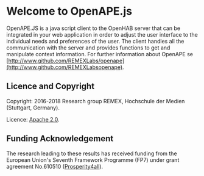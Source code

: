 # Welcome to OpenAPE.js

OpenAPE.JS is a java script client to the OpenHAB server that can be integrated in your web application in order to adjust the user interface to the individual needs and preferences of the user. The client handles all the communication with the server and provides functions to get and manipulate context information.
For further information about OpenAPE se [http://www.github.com/REMEXLabs/openape](http://www.github.com/REMEXLabsopenape).
## Licence and Copyright 

Copyright: 2016-2018 Research group REMEX, Hochschule der Medien (Stuttgart, Germany).

Licence: [Apache 2.0](https://github.com/REMEXLabs/OpenAPE/blob/master/openAPE/license.txt).

## Funding Acknowledgement
The research leading to these results has received funding from the European
Union's Seventh Framework Programme (FP7) under grant agreement No.610510
([Prosperity4all](http://www.prosperity4all.eu/)).